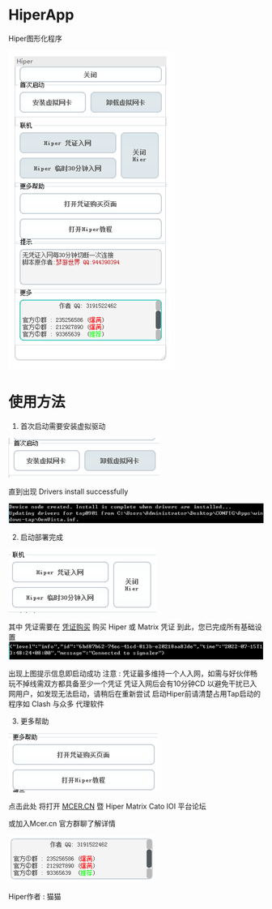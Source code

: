 # HiperApp
Hiper图形化程序

![界面](https://raw.githubusercontent.com/Tncent/HiperApp/main/Image/Pic1.png)
# 使用方法

1. 首次启动需要安装虚拟驱动

![驱动](https://raw.githubusercontent.com/Tncent/HiperApp/main/Image/Pic2.png)

直到出现 Drivers install successfully

![安装成功](https://raw.githubusercontent.com/Tncent/HiperApp/main/Image/Pic3.png)

2. 启动部署完成

![入网](https://raw.githubusercontent.com/Tncent/HiperApp/main/Image/Pic4.png)

其中 凭证需要在 [凭证购买](https://mcer.cn/shop) 购买 Hiper 或 Matrix 凭证
到此，您已完成所有基础设置
![成功部署](https://raw.githubusercontent.com/Tncent/HiperApp/main/Image/Pic6.png)

出现上图提示信息即启动成功
注意 : 
凭证最多维持一个人入网，如需与好伙伴畅玩不掉线需双方都具备至少一个凭证
凭证入网后会有10分钟CD 以避免干扰已入网用户，如发现无法启动，请稍后在重新尝试
启动Hiper前请清楚占用Tap启动的程序如 Clash 与众多 代理软件

3. 更多帮助

![帮助](https://raw.githubusercontent.com/Tncent/HiperApp/main/Image/Pic5.png)

点击此处 将打开 [MCER.CN](https://mcer.cn) 暨 Hiper Matrix Cato IOI 平台论坛

或加入Mcer.cn 官方群聊了解详情 

![q群](https://raw.githubusercontent.com/Tncent/HiperApp/main/Image/Pic7.png)

Hiper作者 : 猫猫
